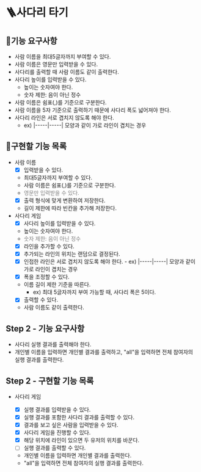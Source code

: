 # 🪜사다리 타기

## 🥭기능 요구사항

- 사람 이름을 최대5글자까지 부여할 수 있다.
- 사람 이름은 영문만 입력받을 수 있다.
- 사다리를 출력할 때 사람 이름도 같이 출력한다.
- 사다리 높이를 입력받을 수 있다.
  - 높이는 숫자여야 한다.
  - 숫자 제한: 음이 아닌 정수
- 사람 이름은 쉼표(,)를 기준으로 구분한다.
- 사람 이름을 5자 기준으로 출력하기 때문에 사다리 폭도 넓어져야 한다.
- 사다리 라인은 서로 겹치지 않도록 해야 한다.
  - ex) |-----|-----| 모양과 같이 가로 라인이 겹치는 경우

## 🦕구현할 기능 목록

- 사람 이름
  - [X]  입력받을 수 있다.
    - 최대5글자까지 부여할 수 있다.
    - 사람 이름은 쉼표(,)를 기준으로 구분한다.
    - <span style="color:grey">영문만 입력받을 수 있다.
  - [X]  출력 형식에 맞게 변환하여 저장한다.
    - 길이 제한에 따라 빈칸을 추가해 저장한다.
- 사다리 게임
  - [X]  사다리 높이를 입력받을 수 있다.
    - 높이는 숫자여야 한다.
    - <span style="color:grey">숫자 제한: 음이 아닌 정수
  - [X]  라인을 추가할 수 있다.
    - [X]  추가되는 라인의 위치는 랜덤으로 결정된다.
    - [X]  인접한 라인은 서로 겹치지 않도록 해야 한다.
      - ex) |-----|-----| 모양과 같이 가로 라인이 겹치는 경우
  - [X]  폭을 조정할 수 있다.
    - 이름 길이 제한 기준을 따른다.
      - ex) 최대 5글자까지 부여 가능할 때, 사다리 폭은 5이다.
  - [X]  출력할 수 있다.
    - 사람 이름도 같이 출력한다.

## Step 2 - 기능 요구사항

- 사다리 실행 결과를 출력해야 한다.
- 개인별 이름을 입력하면 개인별 결과를 출력하고, "all"을 입력하면 전체 참여자의 실행 결과를 출력한다.

## Step 2 - 구현할 기능 목록

- 사다리 게임

  - [X]  실행 결과를 입력받을 수 있다.
  - [X]  실행 결과를 포함한 사다리 결과를 출력할 수 있다.
  - [X]  결과를 보고 싶은 사람을 입력받을 수 있다.
  - [X]  사다리 게임을 진행할 수 있다.
    - [X]  해당 위치에 라인이 있으면 두 유저의 위치를 바꾼다.
  - [ ]  실행 결과를 출력할 수 있다.
    - 개인별 이름을 입력하면 개인별 결과를 출력한다.
    - "all"을 입력하면 전체 참여자의 실행 결과를 출력한다.
